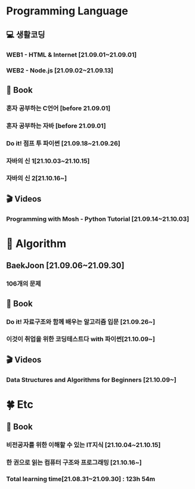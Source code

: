 <h1>
    Programming Language
</h1>
<h2>💻 생활코딩</h2>

<h3>WEB1 - HTML & Internet [21.09.01~21.09.01]</h3>

<h3>WEB2 - Node.js [21.09.02~21.09.13]</h3>

<h2>📕 Book</h2>

<h3>혼자 공부하는 C언어 [before 21.09.01]</h3>
<h3>혼자 공부하는 자바 [before 21.09.01]</h3>
<h3>Do it! 점프 투 파이썬 [21.09.18~21.09.26]</h3>

### 자바의 신 1[21.10.03~21.10.15]

<h3>자바의 신 2[21.10.16~]</h3>

<h2>🎬 Videos</h2>

<h3>Programming with Mosh - Python Tutorial [21.09.14~21.10.03]</h3>

<h1>🔎 Algorithm</h1>

<h2>BaekJoon [21.09.06~21.09.30]</h2>

<h3>106개의 문제</h3>

<h2>📕 Book</h2>

<h3>Do it! 자료구조와 함께 배우는 알고리즘 입문 [21.09.26~]</h3>

### 이것이 취업을 위한 코딩테스트다 with 파이썬[21.10.09~]

<h2>🎬 Videos</h2>

<h3>Data Structures and Algorithms for Beginners [21.10.09~]</h3>

# 🍀 Etc

<h2>📕 Book</h2>

### 비전공자를 위한 이해할 수 있는 IT지식 [21.10.04~21.10.15]

<h3>한 권으로 읽는 컴퓨터 구조와 프로그래밍 [21.10.16~]</h3>

<h3>Total learning time[21.08.31~21.09.30] : 123h 54m</h3>

